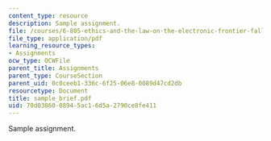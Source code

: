 ```yaml
---
content_type: resource
description: Sample assignment.
file: /courses/6-805-ethics-and-the-law-on-the-electronic-frontier-fall-2005/70d0386008945ac16d5a2790ce8fe411_sample_brief.pdf
file_type: application/pdf
learning_resource_types:
- Assignments
ocw_type: OCWFile
parent_title: Assignments
parent_type: CourseSection
parent_uid: 0c0ceeb1-336c-6f25-06e8-0089d47cd2db
resourcetype: Document
title: sample_brief.pdf
uid: 70d03860-0894-5ac1-6d5a-2790ce8fe411
---
```

Sample assignment.

